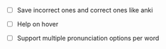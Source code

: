 
- [ ] Save incorrect ones and correct ones like anki
- [ ] Help on hover
- [ ] Support multiple pronunciation options per word

